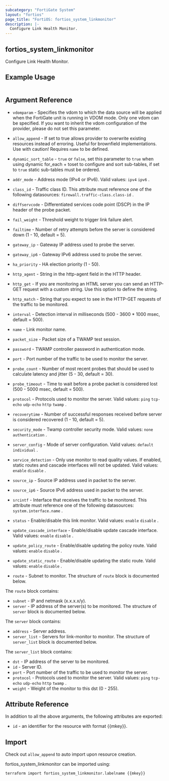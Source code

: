 ```yaml
---
subcategory: "FortiGate System"
layout: "fortios"
page_title: "FortiOS: fortios_system_linkmonitor"
description: |-
  Configure Link Health Monitor.
---
```


## fortios_system_linkmonitor
Configure Link Health Monitor.

## Example Usage

```hcl

```

## Argument Reference
* `vdomparam` - Specifies the vdom to which the data source will be applied when the FortiGate unit is running in VDOM mode. Only one vdom can be specified. If you want to inherit the vdom configuration of the provider, please do not set this parameter.
* `allow_append` - If set to true allows provider to overwrite existing resources instead of erroring. Useful for brownfield implementations. Use with caution! Requires `name` to be defined.
* `dynamic_sort_table` - `true` or `false`, set this parameter to `true` when using dynamic for_each + toset to configure and sort sub-tables, if set to `true` static sub-tables must be ordered.

* `addr_mode` - Address mode (IPv4 or IPv6). Valid values: `ipv4` `ipv6` .
* `class_id` - Traffic class ID. This attribute must reference one of the following datasources: `firewall.traffic-class.class-id` .
* `diffservcode` - Differentiated services code point (DSCP) in the IP header of the probe packet.
* `fail_weight` - Threshold weight to trigger link failure alert.
* `failtime` - Number of retry attempts before the server is considered down (1 - 10, default = 5).
* `gateway_ip` - Gateway IP address used to probe the server.
* `gateway_ip6` - Gateway IPv6 address used to probe the server.
* `ha_priority` - HA election priority (1 - 50).
* `http_agent` - String in the http-agent field in the HTTP header.
* `http_get` - If you are monitoring an HTML server you can send an HTTP-GET request with a custom string. Use this option to define the string.
* `http_match` - String that you expect to see in the HTTP-GET requests of the traffic to be monitored.
* `interval` - Detection interval in milliseconds (500 - 3600 * 1000 msec, default = 500).
* `name` - Link monitor name.
* `packet_size` - Packet size of a TWAMP test session.
* `password` - TWAMP controller password in authentication mode.
* `port` - Port number of the traffic to be used to monitor the server.
* `probe_count` - Number of most recent probes that should be used to calculate latency and jitter (5 - 30, default = 30).
* `probe_timeout` - Time to wait before a probe packet is considered lost (500 - 5000 msec, default = 500).
* `protocol` - Protocols used to monitor the server. Valid values: `ping` `tcp-echo` `udp-echo` `http` `twamp` .
* `recoverytime` - Number of successful responses received before server is considered recovered (1 - 10, default = 5).
* `security_mode` - Twamp controller security mode. Valid values: `none` `authentication` .
* `server_config` - Mode of server configuration. Valid values: `default` `individual` .
* `service_detection` - Only use monitor to read quality values. If enabled, static routes and cascade interfaces will not be updated. Valid values: `enable` `disable` .
* `source_ip` - Source IP address used in packet to the server.
* `source_ip6` - Source IPv6 address used in packet to the server.
* `srcintf` - Interface that receives the traffic to be monitored. This attribute must reference one of the following datasources: `system.interface.name` .
* `status` - Enable/disable this link monitor. Valid values: `enable` `disable` .
* `update_cascade_interface` - Enable/disable update cascade interface. Valid values: `enable` `disable` .
* `update_policy_route` - Enable/disable updating the policy route. Valid values: `enable` `disable` .
* `update_static_route` - Enable/disable updating the static route. Valid values: `enable` `disable` .
* `route` - Subnet to monitor. The structure of `route` block is documented below.

The `route` block contains:

* `subnet` - IP and netmask (x.x.x.x/y).
* `server` - IP address of the server(s) to be monitored. The structure of `server` block is documented below.

The `server` block contains:

* `address` - Server address.
* `server_list` - Servers for link-monitor to monitor. The structure of `server_list` block is documented below.

The `server_list` block contains:

* `dst` - IP address of the server to be monitored.
* `id` - Server ID.
* `port` - Port number of the traffic to be used to monitor the server.
* `protocol` - Protocols used to monitor the server. Valid values: `ping` `tcp-echo` `udp-echo` `http` `twamp` .
* `weight` - Weight of the monitor to this dst (0 - 255).

## Attribute Reference

In addition to all the above arguments, the following attributes are exported:
* `id` - an identifier for the resource with format {{mkey}}.

## Import

Check out `allow_append` to auto import upon resource creation.

fortios_system_linkmonitor can be imported using:
```sh
terraform import fortios_system_linkmonitor.labelname {{mkey}}
```
